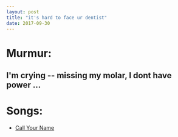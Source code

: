 ```yaml
---
layout: post
title: "it's hard to face ur dentist"
date: 2017-09-30
---
```


# Murmur:
## I'm crying -- missing my molar, I dont have power ...

# Songs:
- [Call Your Name](https://www.youtube.com/watch?v=pFoc5XKkIIw)
